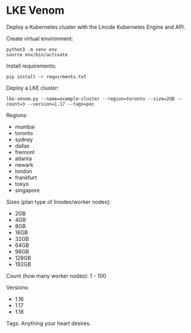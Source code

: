# LKE Venom

Deploy a Kubernetes cluster with the Linode Kubernetes Engine and API.

Create virtual environment:
```
python3 -m venv env
source env/bin/activate
```
Install requirements:
```
pip install -r requirments.txt
```
Deploy a LKE cluster:
```
lke-venom.py --name=example-cluster --region=toronto --size=2GB --count=3 --version=1.17 --tags=poc
```
Regions:
- mumbai
- toronto
- sydney
- dallas
- fremont
- atlanta
- newark
- london
- frankfurt
- tokyo
- singapore

Sizes (plan type of linodes/worker nodes):
- 2GB
- 4GB
- 8GB
- 16GB
- 32GB
- 64GB
- 96GB
- 128GB
- 192GB

Count (how many worker nodes): 1 - 100 

Versions:
- 1.16
- 1.17
- 1.18

Tags: Anything your heart desires.


